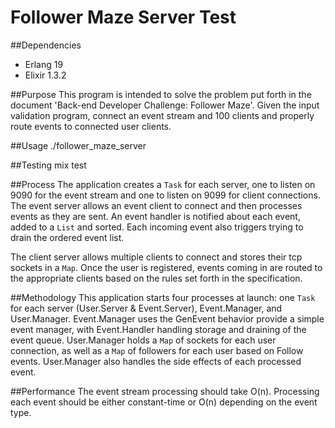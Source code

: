 Follower Maze Server Test
=========================

##Dependencies
  - Erlang 19
  - Elixir 1.3.2

##Purpose
  This program is intended to solve the problem put forth in the document 'Back-end Developer Challenge: Follower Maze'. Given the input validation program, connect an event stream and 100 clients and properly route events to connected user clients.

##Usage
  ./follower_maze_server  

##Testing
  mix test

##Process
  The application creates a `Task` for each server, one to listen on 9090 for the event stream and one to listen on 9099 for client connections. The event server allows an event client to connect and then processes events as they are sent. An event handler is notified about each event, added to a `List` and sorted. Each incoming event also triggers trying to drain the ordered event list.

  The client server allows multiple clients to connect and stores their tcp sockets in a `Map`. Once the user is registered, events coming in are routed to the appropriate clients based on the rules set forth in the specification.

##Methodology
  This application starts four processes at launch: one `Task` for each server (User.Server & Event.Server), Event.Manager, and User.Manager. Event.Manager uses the GenEvent behavior provide a simple event manager, with Event.Handler handling storage and draining of the event queue. User.Manager holds a `Map` of sockets for each user connection, as well as a `Map` of followers for each user based on Follow events. User.Manager also handles the side effects of each processed event.

##Performance
  The event stream processing should take O(n).  Processing each event should be either constant-time or O(n) depending on the event type.
